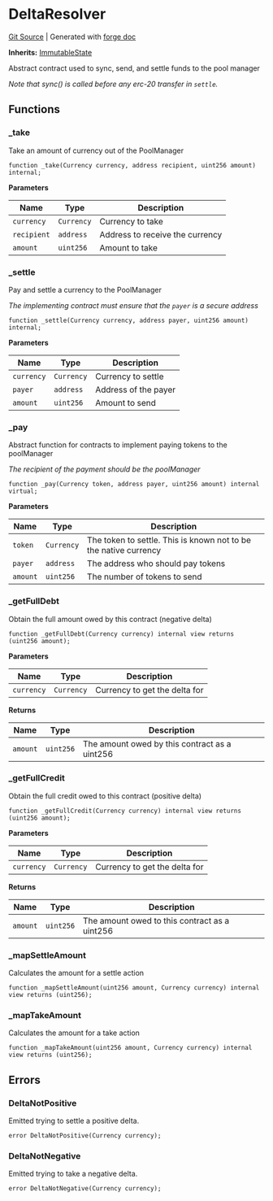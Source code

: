 # DeltaResolver
[Git Source](https://github.com/Uniswap/docs/blob/47e3c30ae8a0d7c086bf3e41bd0e7e3a854e280b/src/base/DeltaResolver.sol)
| Generated with [forge doc](https://book.getfoundry.sh/reference/forge/forge-doc)

**Inherits:**
[ImmutableState](contracts/v4/reference/periphery/base/ImmutableState.md)

Abstract contract used to sync, send, and settle funds to the pool manager

*Note that sync() is called before any erc-20 transfer in `settle`.*


## Functions
### _take

Take an amount of currency out of the PoolManager


```solidity
function _take(Currency currency, address recipient, uint256 amount) internal;
```
**Parameters**

|Name|Type|Description|
|----|----|-----------|
|`currency`|`Currency`|Currency to take|
|`recipient`|`address`|Address to receive the currency|
|`amount`|`uint256`|Amount to take|


### _settle

Pay and settle a currency to the PoolManager

*The implementing contract must ensure that the `payer` is a secure address*


```solidity
function _settle(Currency currency, address payer, uint256 amount) internal;
```
**Parameters**

|Name|Type|Description|
|----|----|-----------|
|`currency`|`Currency`|Currency to settle|
|`payer`|`address`|Address of the payer|
|`amount`|`uint256`|Amount to send|


### _pay

Abstract function for contracts to implement paying tokens to the poolManager

*The recipient of the payment should be the poolManager*


```solidity
function _pay(Currency token, address payer, uint256 amount) internal virtual;
```
**Parameters**

|Name|Type|Description|
|----|----|-----------|
|`token`|`Currency`|The token to settle. This is known not to be the native currency|
|`payer`|`address`|The address who should pay tokens|
|`amount`|`uint256`|The number of tokens to send|


### _getFullDebt

Obtain the full amount owed by this contract (negative delta)


```solidity
function _getFullDebt(Currency currency) internal view returns (uint256 amount);
```
**Parameters**

|Name|Type|Description|
|----|----|-----------|
|`currency`|`Currency`|Currency to get the delta for|

**Returns**

|Name|Type|Description|
|----|----|-----------|
|`amount`|`uint256`|The amount owed by this contract as a uint256|


### _getFullCredit

Obtain the full credit owed to this contract (positive delta)


```solidity
function _getFullCredit(Currency currency) internal view returns (uint256 amount);
```
**Parameters**

|Name|Type|Description|
|----|----|-----------|
|`currency`|`Currency`|Currency to get the delta for|

**Returns**

|Name|Type|Description|
|----|----|-----------|
|`amount`|`uint256`|The amount owed to this contract as a uint256|


### _mapSettleAmount

Calculates the amount for a settle action


```solidity
function _mapSettleAmount(uint256 amount, Currency currency) internal view returns (uint256);
```

### _mapTakeAmount

Calculates the amount for a take action


```solidity
function _mapTakeAmount(uint256 amount, Currency currency) internal view returns (uint256);
```

## Errors
### DeltaNotPositive
Emitted trying to settle a positive delta.


```solidity
error DeltaNotPositive(Currency currency);
```

### DeltaNotNegative
Emitted trying to take a negative delta.


```solidity
error DeltaNotNegative(Currency currency);
```

